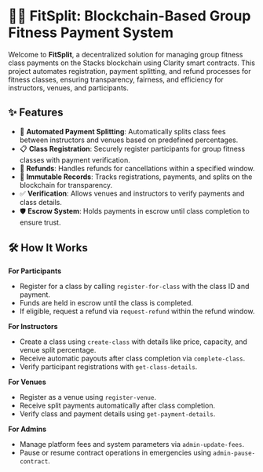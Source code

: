 <xaiArtifact artifact_id="802686f8-7617-49fa-aff5-b48d07dc9d82" artifact_version_id="08914110-3219-45bc-84b6-548983d701a7" title="README.md" contentType="text/markdown">

# 🏋️‍♀️ FitSplit: Blockchain-Based Group Fitness Payment System

Welcome to **FitSplit**, a decentralized solution for managing group fitness class payments on the Stacks blockchain using Clarity smart contracts. This project automates registration, payment splitting, and refund processes for fitness classes, ensuring transparency, fairness, and efficiency for instructors, venues, and participants.

## ✨ Features

- 💸 **Automated Payment Splitting**: Automatically splits class fees between instructors and venues based on predefined percentages.
- 📋 **Class Registration**: Securely register participants for group fitness classes with payment verification.
- 🔄 **Refunds**: Handles refunds for cancellations within a specified window.
- 🔐 **Immutable Records**: Tracks registrations, payments, and splits on the blockchain for transparency.
- ✅ **Verification**: Allows venues and instructors to verify payments and class details.
- 🛡️ **Escrow System**: Holds payments in escrow until class completion to ensure trust.

## 🛠 How It Works

**For Participants**
- Register for a class by calling `register-for-class` with the class ID and payment.
- Funds are held in escrow until the class is completed.
- If eligible, request a refund via `request-refund` within the refund window.

**For Instructors**
- Create a class using `create-class` with details like price, capacity, and venue split percentage.
- Receive automatic payouts after class completion via `complete-class`.
- Verify participant registrations with `get-class-details`.

**For Venues**
- Register as a venue using `register-venue`.
- Receive split payments automatically after class completion.
- Verify class and payment details using `get-payment-details`.

**For Admins**
- Manage platform fees and system parameters via `admin-update-fees`.
- Pause or resume contract operations in emergencies using `admin-pause-contract`.

